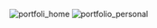 ![portfoli_home](https://user-images.githubusercontent.com/106344213/192284015-2e244db7-af5f-4dae-a0d4-a025c12260ac.PNG)
![portfolio_personal](https://user-images.githubusercontent.com/106344213/192284031-68788d3e-34bb-426c-9aa0-b3c4fa7951c0.PNG)
